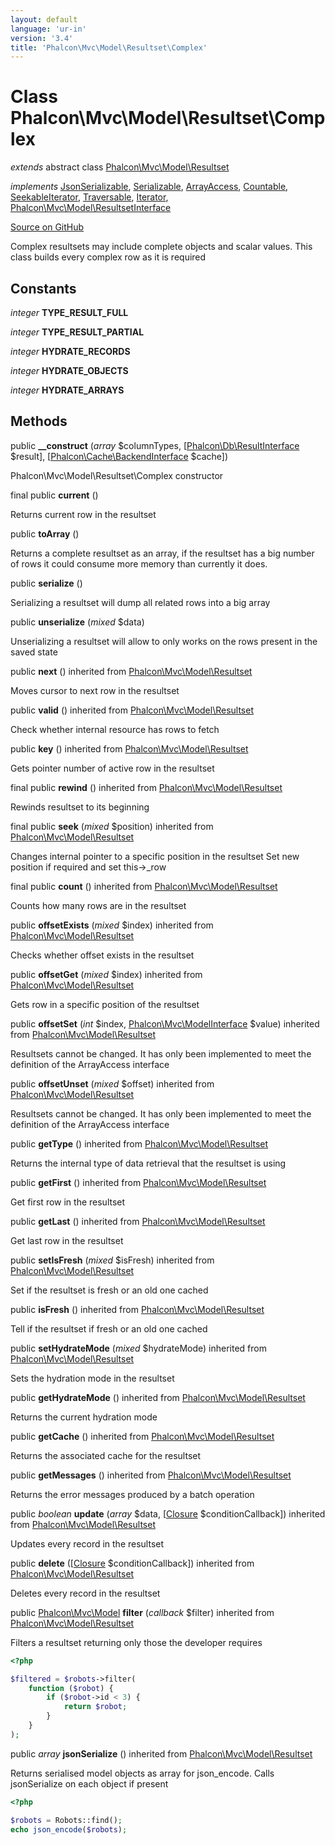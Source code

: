```yaml
---
layout: default
language: 'ur-in'
version: '3.4'
title: 'Phalcon\Mvc\Model\Resultset\Complex'
---
```


# Class **Phalcon\Mvc\Model\Resultset\Complex**

*extends* abstract class [Phalcon\Mvc\Model\Resultset](/3.4/en/api/Phalcon_Mvc_Model_Resultset)

*implements* [JsonSerializable](http://php.net/manual/en/class.jsonserializable.php), [Serializable](http://php.net/manual/en/class.serializable.php), [ArrayAccess](http://php.net/manual/en/class.arrayaccess.php), [Countable](http://php.net/manual/en/class.countable.php), [SeekableIterator](http://php.net/manual/en/class.seekableiterator.php), [Traversable](http://php.net/manual/en/class.traversable.php), [Iterator](http://php.net/manual/en/class.iterator.php), [Phalcon\Mvc\Model\ResultsetInterface](/3.4/en/api/Phalcon_Mvc_Model_ResultsetInterface)

<a href="https://github.com/phalcon/cphalcon/tree/v3.4.0/phalcon/mvc/model/resultset/complex.zep" class="btn btn-default btn-sm">Source on GitHub</a>

Complex resultsets may include complete objects and scalar values. This class builds every complex row as it is required

## Constants

*integer* **TYPE_RESULT_FULL**

*integer* **TYPE_RESULT_PARTIAL**

*integer* **HYDRATE_RECORDS**

*integer* **HYDRATE_OBJECTS**

*integer* **HYDRATE_ARRAYS**

## Methods

public **__construct** (*array* $columnTypes, [[Phalcon\Db\ResultInterface](/3.4/en/api/Phalcon_Db_ResultInterface) $result], [[Phalcon\Cache\BackendInterface](/3.4/en/api/Phalcon_Cache_BackendInterface) $cache])

Phalcon\Mvc\Model\Resultset\Complex constructor

final public **current** ()

Returns current row in the resultset

public **toArray** ()

Returns a complete resultset as an array, if the resultset has a big number of rows it could consume more memory than currently it does.

public **serialize** ()

Serializing a resultset will dump all related rows into a big array

public **unserialize** (*mixed* $data)

Unserializing a resultset will allow to only works on the rows present in the saved state

public **next** () inherited from [Phalcon\Mvc\Model\Resultset](/3.4/en/api/Phalcon_Mvc_Model_Resultset)

Moves cursor to next row in the resultset

public **valid** () inherited from [Phalcon\Mvc\Model\Resultset](/3.4/en/api/Phalcon_Mvc_Model_Resultset)

Check whether internal resource has rows to fetch

public **key** () inherited from [Phalcon\Mvc\Model\Resultset](/3.4/en/api/Phalcon_Mvc_Model_Resultset)

Gets pointer number of active row in the resultset

final public **rewind** () inherited from [Phalcon\Mvc\Model\Resultset](/3.4/en/api/Phalcon_Mvc_Model_Resultset)

Rewinds resultset to its beginning

final public **seek** (*mixed* $position) inherited from [Phalcon\Mvc\Model\Resultset](/3.4/en/api/Phalcon_Mvc_Model_Resultset)

Changes internal pointer to a specific position in the resultset Set new position if required and set this->_row

final public **count** () inherited from [Phalcon\Mvc\Model\Resultset](/3.4/en/api/Phalcon_Mvc_Model_Resultset)

Counts how many rows are in the resultset

public **offsetExists** (*mixed* $index) inherited from [Phalcon\Mvc\Model\Resultset](/3.4/en/api/Phalcon_Mvc_Model_Resultset)

Checks whether offset exists in the resultset

public **offsetGet** (*mixed* $index) inherited from [Phalcon\Mvc\Model\Resultset](/3.4/en/api/Phalcon_Mvc_Model_Resultset)

Gets row in a specific position of the resultset

public **offsetSet** (*int* $index, [Phalcon\Mvc\ModelInterface](/3.4/en/api/Phalcon_Mvc_ModelInterface) $value) inherited from [Phalcon\Mvc\Model\Resultset](/3.4/en/api/Phalcon_Mvc_Model_Resultset)

Resultsets cannot be changed. It has only been implemented to meet the definition of the ArrayAccess interface

public **offsetUnset** (*mixed* $offset) inherited from [Phalcon\Mvc\Model\Resultset](/3.4/en/api/Phalcon_Mvc_Model_Resultset)

Resultsets cannot be changed. It has only been implemented to meet the definition of the ArrayAccess interface

public **getType** () inherited from [Phalcon\Mvc\Model\Resultset](/3.4/en/api/Phalcon_Mvc_Model_Resultset)

Returns the internal type of data retrieval that the resultset is using

public **getFirst** () inherited from [Phalcon\Mvc\Model\Resultset](/3.4/en/api/Phalcon_Mvc_Model_Resultset)

Get first row in the resultset

public **getLast** () inherited from [Phalcon\Mvc\Model\Resultset](/3.4/en/api/Phalcon_Mvc_Model_Resultset)

Get last row in the resultset

public **setIsFresh** (*mixed* $isFresh) inherited from [Phalcon\Mvc\Model\Resultset](/3.4/en/api/Phalcon_Mvc_Model_Resultset)

Set if the resultset is fresh or an old one cached

public **isFresh** () inherited from [Phalcon\Mvc\Model\Resultset](/3.4/en/api/Phalcon_Mvc_Model_Resultset)

Tell if the resultset if fresh or an old one cached

public **setHydrateMode** (*mixed* $hydrateMode) inherited from [Phalcon\Mvc\Model\Resultset](/3.4/en/api/Phalcon_Mvc_Model_Resultset)

Sets the hydration mode in the resultset

public **getHydrateMode** () inherited from [Phalcon\Mvc\Model\Resultset](/3.4/en/api/Phalcon_Mvc_Model_Resultset)

Returns the current hydration mode

public **getCache** () inherited from [Phalcon\Mvc\Model\Resultset](/3.4/en/api/Phalcon_Mvc_Model_Resultset)

Returns the associated cache for the resultset

public **getMessages** () inherited from [Phalcon\Mvc\Model\Resultset](/3.4/en/api/Phalcon_Mvc_Model_Resultset)

Returns the error messages produced by a batch operation

public *boolean* **update** (*array* $data, [[Closure](http://php.net/manual/en/class.closure.php) $conditionCallback]) inherited from [Phalcon\Mvc\Model\Resultset](/3.4/en/api/Phalcon_Mvc_Model_Resultset)

Updates every record in the resultset

public **delete** ([[Closure](http://php.net/manual/en/class.closure.php) $conditionCallback]) inherited from [Phalcon\Mvc\Model\Resultset](/3.4/en/api/Phalcon_Mvc_Model_Resultset)

Deletes every record in the resultset

public [Phalcon\Mvc\Model](/3.4/en/api/Phalcon_Mvc_Model) **filter** (*callback* $filter) inherited from [Phalcon\Mvc\Model\Resultset](/3.4/en/api/Phalcon_Mvc_Model_Resultset)

Filters a resultset returning only those the developer requires

```php
<?php

$filtered = $robots->filter(
    function ($robot) {
        if ($robot->id < 3) {
            return $robot;
        }
    }
);

```

public *array* **jsonSerialize** () inherited from [Phalcon\Mvc\Model\Resultset](/3.4/en/api/Phalcon_Mvc_Model_Resultset)

Returns serialised model objects as array for json_encode. Calls jsonSerialize on each object if present

```php
<?php

$robots = Robots::find();
echo json_encode($robots);

```